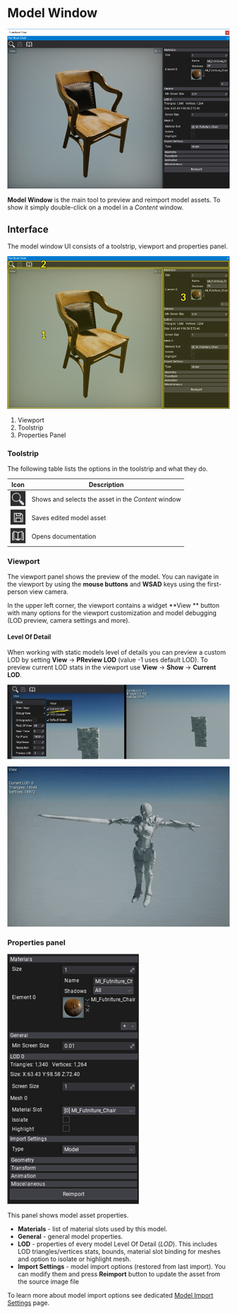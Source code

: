 # Model Window

![Model](media/model-window.png)

**Model Window** is the main tool to preview and reimport model assets. To show it simply double-click on a model in a *Content* window.

## Interface

The model window UI consists of a toolstrip, viewport and properties panel.

![Model Window](media/model-window-layout.png)

1. Viewport
2. Toolstrip
3. Properties Panel

### Toolstrip

The following table lists the options in the toolstrip and what they do.

| Icon | Description |
|--------|--------|
| ![icon](media/model-editor-ui-toolstrip-1.png) | Shows and selects the asset in the *Content* window |
| ![icon](media/model-editor-ui-toolstrip-2.png) | Saves edited model asset |
| ![icon](media/model-editor-ui-toolstrip-3.png) | Opens documentation |

### Viewport

The viewport panel shows the preview of the model. You can navigate in the viewport by using the **mouse buttons** and **WSAD** keys using the first-person view camera.

In the upper left corner, the viewport contains a widget **View ** button with many options for the viewport customization and model debugging (LOD preview, camera settings and more).

#### Level Of Detail

When working with static models level of details you can preview a custom LOD by setting **View** -> **PReview LOD** (value -1 uses default LOD). To preview current LOD stats in the viewport use **View** -> **Show** -> **Current LOD**.

![Current LOD Stats](media/preview-current-lod.jpg)

![Automatic Model LOD](media/automatic-model-lod.gif)

### Properties panel

![Properties](media/model-properties.png)

This panel shows model asset properties.

- **Materials** - list of material slots used by this model.
- **General** - general model properties.
- **LOD** - properties of every model Level Of Detail (*LOD*). This includes LOD triangles/vertices stats, bounds, material slot binding for meshes and option to isolate or highlight mesh.
- **Import Settings** - model import options (restored from last import). You can modify them and press **Reimport** button to update the asset from the source image file

To learn more about model import options see dedicated [Model Import Settings](import.md) page.
